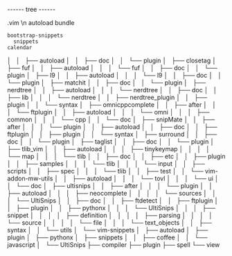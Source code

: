 ------ tree ------

.vim \n
  autoload
  bundle

    bootstrap-snippets
      snippets
    calendar
│   │   ├── autoload
│   │   ├── doc
│   │   └── plugin
│   ├── closetag
│   ├── fuf
│   │   ├── autoload
│   │   │   └── fuf
│   │   ├── doc
│   │   └── plugin
│   ├── l9
│   │   ├── autoload
│   │   │   └── l9
│   │   ├── doc
│   │   └── plugin
│   ├── matchit
│   │   ├── doc
│   │   └── plugin
│   ├── nerdtree
│   │   ├── autoload
│   │   │   └── nerdtree
│   │   ├── doc
│   │   ├── lib
│   │   │   └── nerdtree
│   │   ├── nerdtree_plugin
│   │   ├── plugin
│   │   └── syntax
│   ├── omnicppcomplete
│   │   ├── after
│   │   │   └── ftplugin
│   │   ├── autoload
│   │   │   └── omni
│   │   │       ├── common
│   │   │       └── cpp
│   │   └── doc
│   ├── snipMate
│   │   ├── after
│   │   │   └── plugin
│   │   ├── autoload
│   │   ├── doc
│   │   ├── ftplugin
│   │   ├── plugin
│   │   └── syntax
│   ├── surround
│   │   ├── doc
│   │   └── plugin
│   ├── taglist
│   │   ├── doc
│   │   └── plugin
│   ├── tlib_vim
│   │   ├── autoload
│   │   │   ├── tinykeymap
│   │   │   │   └── map
│   │   │   └── tlib
│   │   ├── doc
│   │   ├── etc
│   │   ├── plugin
│   │   ├── samples
│   │   │   └── tlib
│   │   │       └── input
│   │   ├── scripts
│   │   ├── spec
│   │   │   └── tlib
│   │   ├── test
│   │   └── vim-addon-mw-utils
│   │       ├── autoload
│   │       │   └── tovl
│   │       │       └── ui
│   │       └── doc
│   ├── ultisnips
│   │   ├── after
│   │   │   └── plugin
│   │   ├── autoload
│   │   │   ├── neocomplete
│   │   │   │   └── sources
│   │   │   └── UltiSnips
│   │   ├── doc
│   │   ├── ftdetect
│   │   ├── ftplugin
│   │   ├── plugin
│   │   ├── pythonx
│   │   │   └── UltiSnips
│   │   │       ├── snippet
│   │   │       │   ├── definition
│   │   │       │   ├── parsing
│   │   │       │   └── source
│   │   │       │       └── file
│   │   │       └── text_objects
│   │   ├── syntax
│   │   └── utils
│   └── vim-snippets
│       ├── autoload
│       ├── plugin
│       ├── pythonx
│       ├── snippets
│       │   ├── coffee
│       │   └── javascript
│       └── UltiSnips
├── compiler
├── plugin
├── spell
└── view

